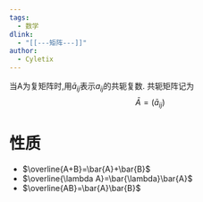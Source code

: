 ```yaml
---
tags:
  - 数学
dlink:
  - "[[---矩阵---]]"
author:
  - Cyletix
---
```

当A为复矩阵时,用$\bar{a}_{ij}$表示$a_{ij}$的共轭复数. 共轭矩阵记为
$$\bar{A}=(\bar{a}_{ij})$$
# 性质
- $\overline{A+B}=\bar{A}+\bar{B}$
- $\overline{\lambda A}=\bar{\lambda}\bar{A}$ 
- $\overline{AB}=\bar{A}\bar{B}$
